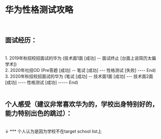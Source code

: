 # 华为性格测试攻略
<br/>

## 面试经历：
<br/>
1. 2019年秋招校招面试的华为 (技术面1面 [成功] -- 面试终止 [台面上说简历太偏学术])
<br/>
2. 2020年社招OD (Pre答题 [成功] -- 笔试 [成功] --- 性格测试 [失败] ---- End)
<br/>
3. 2020年秋招校招面试的华为 (笔试 [成功] -- 技术面1面 [成功] --- 技术面2面 [成功] ---- 性格测试 [成功] ----- End)
<br/>
<br/>






## 个人感受（建议非常喜欢华为的，学校出身特别好的，能力特别出色的跳过）：
<br/>
&downarrow;
*** 个人认为是因为学校不在target school list上

